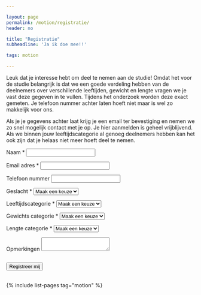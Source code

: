```yaml
---

layout: page
permalink: /motion/registratie/
header: no

title: "Registratie"
subheadline: 'Ja ik doe mee!!'

tags: motion

---
```


Leuk dat je interesse hebt om deel te nemen aan de studie! Omdat het voor de studie belangrijk is dat we een goede verdeling hebben van de deelnemers over verschillende leeftijden, gewicht en lengte vragen we je vast deze gegeven in te vullen. Tijdens het onderzoek worden deze exact gemeten. Je telefoon nummer achter laten hoeft niet maar is wel zo makkelijk voor ons. 

Als je je gegevens achter laat krijg je een email ter bevestiging en nemen we zo snel mogelijk contact met je op. Je hier aanmelden is geheel vrijblijvend. Als we binnen jouw leeftijdscategorie al genoeg deelnemers hebben kan het ook zijn dat je helaas niet meer hoeft deel te nemen. 

<form 
	name="RegistrationForm" 
	method="POST" 
	id="contact-form" 
	class="contact-form" 
	data-netlify="true" 
	action="/motion/bedankt"
>
	<input type="hidden" name="subject" value="Motion Registratie" />
	<p class="form-row">
		<label id="contact-form-name-label" for="contact-form-name" class="form-label">Naam *</label>
		<input type="text" name="name" id="contact-form-name" aria-labelledby="contact-form-name-label" class="form-input"/>
	</p>
	<p class="form-row">
		<label id="contact-form-email-label" for="contact-form-email" class="form-label">Email adres *</label>
		<input type="email" name="email" id="contact-form-email" aria-labelledby="contact-form-email-label" class="form-input" required/>
	</p>
	<p class="form-row">
		<label id="contact-form-phone-label" for="contact-form-phone" class="form-label">Telefoon nummer</label>
		<input type="phone" name="phone" id="contact-form-phone" aria-labelledby="contact-form-phone-label" class="form-input"/>
	</p>
	<p class="form-row">
		<label id="contact-form-gender-label" for="contact-form-gender" class="form-label">Geslacht *</label>
		<select name="gender" id="contact-form-gender" aria-labelledby="contact-form-gender-label" class="form-input" required>
			<option value="">Maak een keuze</option>
			<option value="Man">Man</option>
			<option value="Vrouw">Vrouw</option>
		</select>
	</p>
	<p class="form-row">
		<label id="contact-form-age-label" for="contact-form-age" class="form-label">Leeftijdscategorie *</label>
		<select name="age" id="contact-form-age" aria-labelledby="contact-form-age-label" class="form-input" required>
			<option value="">Maak een keuze</option>
			<option value="16-20">16-20</option>
			<option value="21-25">21-25</option>
			<option value="26-30">26-30</option>
			<option value="31-35">31-35</option>
			<option value="36-40">36-40</option>
			<option value="41-45">41-45</option>
			<option value="46-50">46-50</option>
			<option value="51-55">51-55</option>
			<option value="56-60">56-60</option>
		</select>
	</p>
	<p class="form-row">
		<label id="contact-form-weight-label" for="contact-form-weight" class="form-label">Gewichts categorie *</label>
		<select name="weight" id="contact-form-weight" aria-labelledby="contact-form-weight-label" class="form-input" required>
			<option value="">Maak een keuze</option>
			<option value="< 50">50- kg</option>
			<option value="50-55">50-55 kg</option>
			<option value="55-60">55-60 kg</option>
			<option value="60-65">60-65 kg</option>
			<option value="65-70">65-70 kg</option>
			<option value="70-75">70-75 kg</option>
			<option value="75-80">75-80 kg</option>
			<option value="80-85">80-85 kg</option>
			<option value="85-90">85-90 kg</option>
			<option value="90-95">90-95 kg</option>
			<option value="95-100">95-100 kg</option>
			<option value="100-105">100-105 kg</option>
			<option value="105-110">105-110 kg</option>
			<option value="110-115">110-115 kg</option>
			<option value="115-120">115-120 kg</option>
			<option value="120 <">120+ kg</option>
		</select>
	</p>
	<p class="form-row">
		<label id="contact-form-height-label" for="contact-form-height" class="form-label">Lengte categorie *</label>
		<select name="height" id="contact-form-height" aria-labelledby="contact-form-height-label" class="form-input" required>
			<option value="">Maak een keuze</option>
			<option value="< 150">150- cm</option>
			<option value="150-155">150-155 cm</option>
			<option value="155-160">155-160 cm</option>
			<option value="160-165">160-165 cm</option>
			<option value="165-170">165-170 cm</option>
			<option value="170-175">170-175 cm</option>
			<option value="175-180">175-180 cm</option>
			<option value="180-185">180-185 cm</option>
			<option value="185-190">185-190 cm</option>
			<option value="190-195">190-195 cm</option>
			<option value="195-200">195-200 cm</option>
			<option value="200 <">200+ cm</option>
		</select>
	</p>
	<p class="form-row">
		<label id="contact-form-message-label" for="contact-form-message" class="form-label">Opmerkingen</label>
		<textarea name="message" id="contact-form-message" aria-labelledby="contact-form-message-label" class="form-textarea" rows="2"></textarea>
	</p>
	<p class="form-row"><div data-netlify-recaptcha="true" class="form-row"></div></p>
	<p class="hidden" style="visibility: hidden; height: 0;">
		<label id="contact-form-bot-label">Don't fill this out if you're human: <input name="" aria-labelledby="contact-form-bot-label" /></label>
	</p>
	<p class="form-row form-submit">
		<button type="submit" class="button">Registreer mij</button>
	</p>
</form>

<br>
{% include list-pages tag="motion" %}
